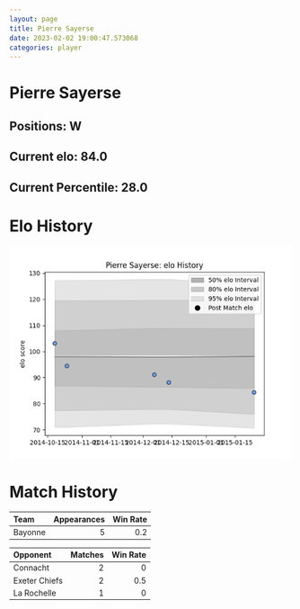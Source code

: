 ```yaml
---  
layout: page  
title: Pierre Sayerse  
date: 2023-02-02 19:00:47.573068  
categories: player  
---
```

# Pierre Sayerse

## Positions: W

## Current elo: 84.0

## Current Percentile: 28.0

# Elo History


![elo history](history_PierreSayerse.png)
# Match History


| Team    |   Appearances |   Win Rate |
|:--------|--------------:|-----------:|
| Bayonne |             5 |        0.2 |

| Opponent      |   Matches |   Win Rate |
|:--------------|----------:|-----------:|
| Connacht      |         2 |        0   |
| Exeter Chiefs |         2 |        0.5 |
| La Rochelle   |         1 |        0   |